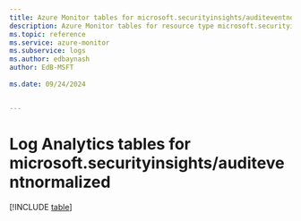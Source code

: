 ```yaml
---
title: Azure Monitor tables for microsoft.securityinsights/auditeventnormalized
description: Azure Monitor tables for resource type microsoft.securityinsights/auditeventnormalized
ms.topic: reference
ms.service: azure-monitor
ms.subservice: logs
ms.author: edbaynash
author: EdB-MSFT
   
ms.date: 09/24/2024


---
```


# Log Analytics tables for microsoft.securityinsights/auditeventnormalized  

[!INCLUDE [table](~/reusable-content/ce-skilling/azure/includes/azure-monitor/reference/tables/microsoft-securityinsights_auditeventnormalized-include.md)]

